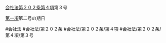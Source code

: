 [会社法第２０２条第４項](会社法＿＿＿＿第２０２条第４項)第３号

[第一項](会社法＿＿＿＿第２０２条第１項)第二号の期日


#会社法
#会社法/第２０２条
#会社法/第２０２条/第４項
#会社法/第２０２条/第４項/第３号
